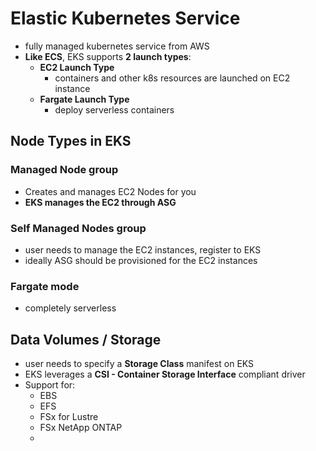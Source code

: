 

# Elastic Kubernetes Service


- fully managed kubernetes service from AWS
- **Like ECS**, EKS supports **2 launch types**:
	- **EC2 Launch Type**
		- containers and other k8s resources are launched on EC2 instance
	- **Fargate Launch Type**
		- deploy serverless containers


## Node Types in EKS

### Managed Node group

- Creates and manages EC2 Nodes for you
- **EKS manages the EC2 through ASG**

### Self Managed Nodes group

- user needs to manage the EC2 instances, register to EKS
- ideally ASG should be provisioned for the EC2 instances


### Fargate mode

- completely serverless



## Data Volumes / Storage

- user needs to specify a **Storage Class** manifest on EKS
- EKS leverages a **CSI - Container Storage Interface** compliant driver
- Support for:
	- EBS
	- EFS
	- FSx for Lustre
	- FSx NetApp ONTAP
	- 